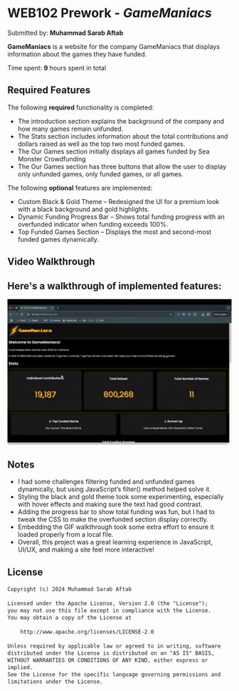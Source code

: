 # WEB102 Prework - _GameManiacs_

Submitted by: **Muhammad Sarab Aftab**

**GameManiacs** is a website for the company GameManiacs that displays information about the games they have funded.

Time spent: **9** hours spent in total

## Required Features

The following **required** functionality is completed:

-  The introduction section explains the background of the company and how many games remain unfunded.
-  The Stats section includes information about the total contributions and dollars raised as well as the top two most funded games.
-  The Our Games section initially displays all games funded by Sea Monster Crowdfunding
-  The Our Games section has three buttons that allow the user to display only unfunded games, only funded games, or all games.

The following **optional** features are implemented:

- Custom Black & Gold Theme – Redesigned the UI for a premium look with a black background and gold highlights.
- Dynamic Funding Progress Bar – Shows total funding progress with an overfunded indicator when funding exceeds 100%.
- Top Funded Games Section – Displays the most and second-most funded games dynamically.

## Video Walkthrough

<h2>Here's a walkthrough of implemented features:</h2>

<img src="assets/game_maniacs_demo.gif" 
     title="Video Walkthrough" 
     width="600" 
     alt="Video Walkthrough" />

<!-- Replace this with whatever GIF tool you used! -->

<!-- Recommended tools:
[Kap](https://getkap.co/) for macOS
[ScreenToGif](https://www.screentogif.com/) for Windows
[peek](https://github.com/phw/peek) for Linux. -->

## Notes

- I had some challenges filtering funded and unfunded games dynamically, but using JavaScript’s filter() method helped solve it.
- Styling the black and gold theme took some experimenting, especially with hover effects and making sure the text had good contrast.
- Adding the progress bar to show total funding was fun, but I had to tweak the CSS to make the overfunded section display correctly.
- Embedding the GIF walkthrough took some extra effort to ensure it loaded properly from a local file.
- Overall, this project was a great learning experience in JavaScript, UI/UX, and making a site feel more interactive!

## License

    Copyright (c) 2024 Muhammad Sarab Aftab

    Licensed under the Apache License, Version 2.0 (the "License");
    you may not use this file except in compliance with the License.
    You may obtain a copy of the License at

        http://www.apache.org/licenses/LICENSE-2.0

    Unless required by applicable law or agreed to in writing, software
    distributed under the License is distributed on an "AS IS" BASIS,
    WITHOUT WARRANTIES OR CONDITIONS OF ANY KIND, either express or implied.
    See the License for the specific language governing permissions and
    limitations under the License.
